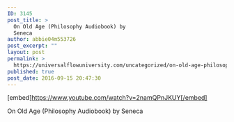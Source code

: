 ```yaml
---
ID: 3145
post_title: >
  On Old Age (Philosophy Audiobook) by
  Seneca
author: abbie04m553726
post_excerpt: ""
layout: post
permalink: >
  https://universalflowuniversity.com/uncategorized/on-old-age-philosophy-audiobook-by-seneca/
published: true
post_date: 2016-09-15 20:47:30
---
```

[embed]https://www.youtube.com/watch?v=2namQPnJKUY[/embed]<br>
<p>On Old Age (Philosophy Audiobook) by Seneca</p>
